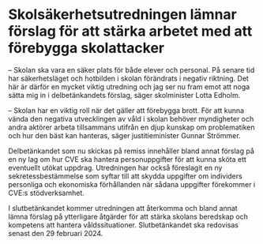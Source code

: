 # Skolsäkerhetsutredningen lämnar förslag för att stärka arbetet med att förebygga skolattacker

– Skolan ska vara en säker plats för både elever och personal. På senare tid har säkerhetsläget och hotbilden i skolan förändrats i negativ riktning. Det här är därför en mycket viktig utredning och jag ser nu fram emot att noga sätta mig in i delbetänkandets förslag, säger skolminister Lotta Edholm.

– Skolan har en viktig roll när det gäller att förebygga brott. För att kunna vända den negativa utvecklingen av våld i skolan behöver myndigheter och andra aktörer arbeta tillsammans utifrån en djup kunskap om problematiken och hur den bäst kan hanteras, säger justitieminister Gunnar Strömmer.

Delbetänkandet som nu skickas på remiss innehåller bland annat förslag på en ny lag om hur CVE ska hantera personuppgifter för att kunna sköta ett eventuellt utökat uppdrag. Utredningen har också föreslagit en ny sekretessbestämmelse som syftar till att skydda uppgifter om individers personliga och ekonomiska förhållanden när sådana uppgifter förekommer i CVE:s stödverksamhet.

I slutbetänkandet kommer utredningen att återkomma och bland annat lämna förslag på ytterligare åtgärder för att stärka skolans beredskap och kompetens att hantera våldssituationer. Slutbetänkandet ska redovisas senast den 29 februari 2024.
